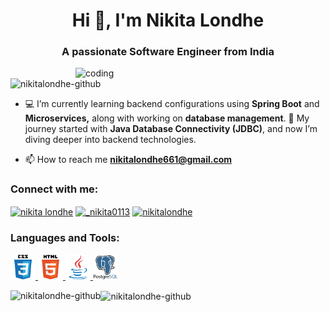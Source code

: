 <h1 align="center">Hi 👋, I'm Nikita Londhe</h1>
<h3 align="center">A passionate Software Engineer from India</h3>

<img align="right" alt="coding" width="400" src="https://images.unsplash.com/photo-1499914485622-a88fac536970?q=80&w=2070&auto=format&fit=crop&ixlib=rb-4.0.3&ixid=M3wxMjA3fDB8MHxwaG90by1wYWdlfHx8fGVufDB8fHx8fA%3D%3D">



<p align="left"> <img src="https://komarev.com/ghpvc/?username=nikitalondhe-github&label=Profile%20views&color=0e75b6&style=flat" alt="nikitalondhe-github" /> </p>

- 💻 I’m currently learning backend configurations using **Spring Boot** and **Microservices,** along with working on **database management**.
🌱 My journey started with **Java Database Connectivity (JDBC)**, and now I’m diving deeper into backend technologies.

- 📫 How to reach me **nikitalondhe661@gmail.com**

<h3 align="left">Connect with me:</h3>
<p align="left">
<a href="https://linkedin.com/in/nikita londhe" target="blank"><img align="center" src="https://raw.githubusercontent.com/rahuldkjain/github-profile-readme-generator/master/src/images/icons/Social/linked-in-alt.svg" alt="nikita londhe" height="30" width="40" /></a>
<a href="https://instagram.com/_nikita0113" target="blank"><img align="center" src="https://raw.githubusercontent.com/rahuldkjain/github-profile-readme-generator/master/src/images/icons/Social/instagram.svg" alt="_nikita0113" height="30" width="40" /></a>
<a href="https://www.leetcode.com/nikitalondhe" target="blank"><img align="center" src="https://raw.githubusercontent.com/rahuldkjain/github-profile-readme-generator/master/src/images/icons/Social/leet-code.svg" alt="nikitalondhe" height="30" width="40" /></a>
</p>

<h3 align="left">Languages and Tools:</h3>
<p align="left"> <a href="https://www.w3schools.com/css/" target="_blank" rel="noreferrer"> <img src="https://raw.githubusercontent.com/devicons/devicon/master/icons/css3/css3-original-wordmark.svg" alt="css3" width="40" height="40"/> </a> <a href="https://www.w3.org/html/" target="_blank" rel="noreferrer"> <img src="https://raw.githubusercontent.com/devicons/devicon/master/icons/html5/html5-original-wordmark.svg" alt="html5" width="40" height="40"/> </a> <a href="https://www.java.com" target="_blank" rel="noreferrer"> <img src="https://raw.githubusercontent.com/devicons/devicon/master/icons/java/java-original.svg" alt="java" width="40" height="40"/> </a> <a href="https://www.postgresql.org" target="_blank" rel="noreferrer"> <img src="https://raw.githubusercontent.com/devicons/devicon/master/icons/postgresql/postgresql-original-wordmark.svg" alt="postgresql" width="40" height="40"/> </a> </p>

<p><img align="left" src="https://github-readme-stats.vercel.app/api/top-langs?username=nikitalondhe-github&show_icons=true&locale=en&layout=compact" alt="nikitalondhe-github" /></p>



<p><img align="center" src="https://github-readme-streak-stats.herokuapp.com/?user=nikitalondhe-github&" alt="nikitalondhe-github" /></p>

